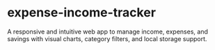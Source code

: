 # expense-income-tracker
A responsive and intuitive web app to manage income, expenses, and savings with visual charts, category filters, and local storage support.
